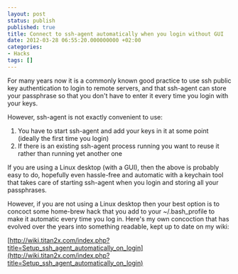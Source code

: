 ```yaml
---
layout: post
status: publish
published: true
title: Connect to ssh-agent automatically when you login without GUI
date: 2012-03-28 06:55:20.000000000 +02:00
categories:
- Hacks
tags: []
---
```

For many years now it is a commonly known good practice to use ssh public key authentication to login to remote servers, and that ssh-agent can store your passphrase so that you don't have to enter it every time you login with your keys.

However, ssh-agent is not exactly convenient to use:
<ol>
	<li>You have to start ssh-agent and add your keys in it at some point (ideally the first time you login)</li>
	<li>If there is an existing ssh-agent process running you want to reuse it rather than running yet another one</li>
</ol>
If you are using a Linux desktop (with a GUI), then the above is probably easy to do, hopefully even hassle-free and automatic with a keychain tool that takes care of starting ssh-agent when you login and storing all your passphrases.

However, if you are not using a Linux desktop then your best option is to concoct some home-brew hack that you add to your ~/.bash_profile to make it automatic every time you log in. Here's my own concoction that has evolved over the years into something readable, kept up to date on my wiki:

[http://wiki.titan2x.com/index.php?title=Setup_ssh_agent_automatically_on_login](http://wiki.titan2x.com/index.php?title=Setup_ssh_agent_automatically_on_login)
